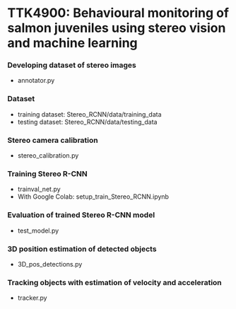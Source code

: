 # TTK4900: Behavioural monitoring of salmon juveniles using stereo vision and machine learning

### Developing dataset of stereo images
 - annotator.py

### Dataset
- training dataset: Stereo_RCNN/data/training_data
- testing dataset: Stereo_RCNN/data/testing_data


### Stereo camera calibration
- stereo_calibration.py

### Training Stereo R-CNN
- trainval_net.py
- With Google Colab: setup_train_Stereo_RCNN.ipynb

### Evaluation of trained Stereo R-CNN model
- test_model.py

### 3D position estimation of detected objects
- 3D_pos_detections.py 

### Tracking objects with estimation of velocity and acceleration
- tracker.py


